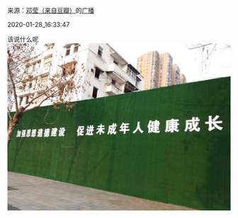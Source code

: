 来源：[邓莹（来自豆瓣）](https://www.douban.com/people/1502959/)的[广播](https://www.douban.com/people/1502959/status/2777612565/)


2020-01-28_16:33:47


该说什么呢
![](./pic/2020-01-28_16:33:47-邓莹的广播1.jpg)  

